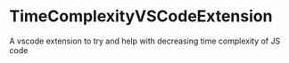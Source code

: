 # TimeComplexityVSCodeExtension
A vscode extension to try and help with decreasing time complexity of JS code
